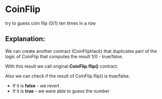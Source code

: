 # CoinFlip 

try to guess coin flip (0/1) ten times in a row

## Explanation:
We can create another contract (CoinFlipHack) that duplicates part of the logic of CoinFlip that computes the result 1/0 - true/false.

With this result we call original **CoinFlip.flip()** contract.

Also we can check if the result of CoinFlip.flip() is true/false.

* If it is **false** - we revert
* If it is **true** - we were able to guess the number
